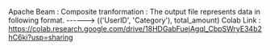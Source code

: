 Apache Beam : Composite tranformation : The output file represents data in following format. ------> (('UserID', 'Category'), total_amount)
Colab Link : https://colab.research.google.com/drive/18HDGabFuejAgql_CbpSWryE34b2hC6ki?usp=sharing


